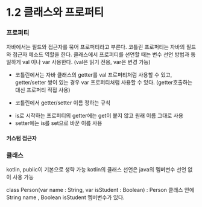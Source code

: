 # 1.2 클래스와 프로퍼티

### 프로퍼티
자바에서는 필드와 접근자를 묶어 프로퍼티라고 부른다.
코틀린 프로퍼티는 자바의 필드와 접근자 메소드 역할을 한다.
클래스에서 프로퍼티를 선언할 때는 변수 선언 방법과 동일하게 val 이나 var 사용한다.
(val은 읽기 전용, var은 변경 가능)

- 코틀린에서는 자바 클래스의 getter를 val 프로퍼티처럼 사용할 수 있고,
  getter/setter 쌍이 있는 경우 var 프로퍼티처럼 사용할 수 있다.
  (getter호출하는 대신 프로퍼티 직접 사용)

- 코틀린에서 getter/setter 이름 정하는 규칙
 * is로 시작하는 프로퍼티의 getter에는 get이 붙지 않고 원래 이름 그대로 사용
 * setter에는 is를 set으로 바꾼 이름 사용

#### 커스텀 접근자


### 클래스
kotlin, public이 기본으로 생략 가능
kotlin의 클래스 선언은 java의 멤버변수 선언 없이 사용 가능

class Person(var name : String, var isStudent : Boolean)
: Person 클래스 안에 String name , Boolean isStudent 멤버변수가 있다.

